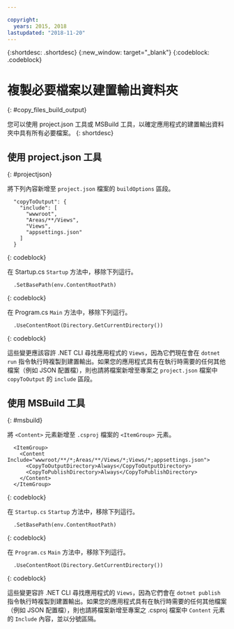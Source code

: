 ```yaml
---

copyright:
  years: 2015, 2018
lastupdated: "2018-11-20"
---
```


{:shortdesc: .shortdesc}
{:new_window: target="_blank"}
{:codeblock: .codeblock}


# 複製必要檔案以建置輸出資料夾
{: #copy_files_build_output}

您可以使用 project.json 工具或 MSBuild 工具，以確定應用程式的建置輸出資料夾中具有所有必要檔案。
{: shortdesc}


## 使用 project.json 工具
{: #projectjson}

將下列內容新增至 `project.json` 檔案的 `buildOptions` 區段。
```
  "copyToOutput": {
    "include": [
      "wwwroot",
      "Areas/**/Views",
      "Views",
      "appsettings.json"
    ]
  }
```
{: codeblock}

在 Startup.cs `Startup` 方法中，移除下列這行。
```
  .SetBasePath(env.ContentRootPath)
```
{: codeblock}

在 Program.cs `Main` 方法中，移除下列這行。
```
  .UseContentRoot(Directory.GetCurrentDirectory())
```
{: codeblock}

這些變更應該容許 .NET CLI 尋找應用程式的 `Views`，因為它們現在會在 `dotnet run` 指令執行時複製到建置輸出。如果您的應用程式具有在執行時需要的任何其他檔案（例如 JSON 配置檔），則也請將檔案新增至專案之 `project.json` 檔案中 `copyToOutput` 的 `include` 區段。

## 使用 MSBuild 工具
{: #msbuild}

將 `<Content>` 元素新增至 `.csproj` 檔案的 `<ItemGroup>` 元素。
```
  <ItemGroup>
    <Content Include="wwwroot/**/*;Areas/**/Views/*;Views/*;appsettings.json">
      <CopyToOutputDirectory>Always</CopyToOutputDirectory>
      <CopyToPublishDirectory>Always</CopyToPublishDirectory>
    </Content>
  </ItemGroup>
```
{: codeblock}

在 `Startup.cs` `Startup` 方法中，移除下列這行。
```
  .SetBasePath(env.ContentRootPath)
```
{: codeblock}

在 `Program.cs` `Main` 方法中，移除下列這行。
```
  .UseContentRoot(Directory.GetCurrentDirectory())
```
{: codeblock}

這些變更容許 .NET CLI 尋找應用程式的 `Views`，因為它們會在 `dotnet publish` 指令執行時複製到建置輸出。如果您的應用程式具有在執行時需要的任何其他檔案（例如 JSON 配置檔），則也請將檔案新增至專案之 .csproj 檔案中 `Content` 元素的 `Include` 內容，並以分號區隔。
